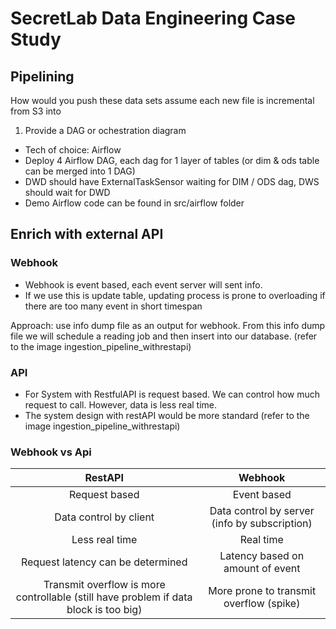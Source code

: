 # SecretLab Data Engineering Case Study

## Pipelining
How would you push these data sets assume each new file is incremental from S3 into
1. Provide a DAG or ochestration diagram
- Tech of choice: Airflow
- Deploy 4 Airflow DAG, each dag for 1 layer of tables (or dim & ods table can be merged into 1 DAG)
- DWD should have ExternalTaskSensor waiting for DIM / ODS dag, DWS should wait for DWD
- Demo Airflow code can be found in src/airflow folder


## Enrich with external API
### Webhook
- Webhook is event based, each event server will sent info.
- If we use this is update table, updating process is prone to overloading if there are too many event in short timespan

Approach: use info dump file as an output for webhook. From this info dump file we will schedule a reading job and then insert into our database. (refer to the image ingestion_pipeline_withrestapi)

### API
- For System with RestfulAPI is request based. We can control how much request to call. However, data is less real time.
- The system design with restAPI would be more standard (refer to the image ingestion_pipeline_withrestapi)

### Webhook vs Api
| RestAPI | Webhook  |
|:---:    |  :---:   |
|  Request based   |    Event based     |
|  Data control by client   |    Data control by server (info by subscription)   |
|  Less real time           |    Real time     |  
|  Request latency can be determined |  Latency based on amount of event |   
|  Transmit overflow is more controllable (still have problem if data block is too big) | More prone to transmit overflow (spike)  |
